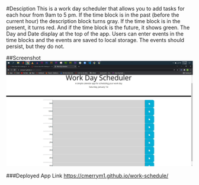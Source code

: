 #Desciption
This is a work day scheduler that allows you to add tasks for each hour from 9am to 5 pm. If the time block is in the past (before the current hour) the description block turns gray. If the time block is in the present, it turns red. And if the time block is the future, it shows green. The Day and Date display at the top of the app. Users can enter events in the time blocks and the events are saved to local storage. The events should persist, but they do not.

##Screenshot
![Home Page](./screenshot.jpg)


###Deployed App Link
https://cmerrym1.github.io/work-schedule/